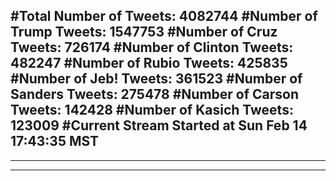 #Total Number of Tweets: 4082744 
#Number of Trump Tweets: 1547753
#Number of Cruz Tweets: 726174
#Number of Clinton Tweets: 482247
#Number of Rubio Tweets: 425835
#Number of Jeb! Tweets: 361523
#Number of Sanders Tweets: 275478
#Number of Carson Tweets: 142428
#Number of Kasich Tweets: 123009
#Current Stream Started at Sun Feb 14 17:43:35 MST
---
---
---
